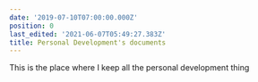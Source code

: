 ```yaml
---
date: '2019-07-10T07:00:00.000Z'
position: 0
last_edited: '2021-06-07T05:49:27.383Z'
title: Personal Development's documents
---
```

This is the place where I keep all the personal development thing